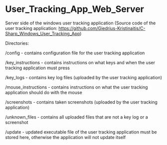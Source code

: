 # User_Tracking_App_Web_Server
Server side of the windows user tracking application (Source code of the user tracking application: https://github.com/Giedrius-Kristinaitis/C-Sharp_Windows_User_Tracking_App)


Directories:

/config - contains configuration file for the user tracking application

/key_instructions - contains instructions on what keys and when the user tracking application must press

/key_logs - contains key log files (uploaded by the user tracking application)

/mouse_instructions - contains instructions on what the user tracking application should do with the mouse

/screenshots - contains taken screenshots (uploaded by the user tracking application)

/unknown_files - contains all uploaded files that are not a key log or a screenshot

/update - updated executable file of the user tracking application must be stored here, otherwise the application will not update itself
